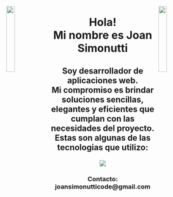 
<img align="left" src="https://user-images.githubusercontent.com/65187002/144930161-2f783401-8d27-4fdf-a2f7-cc0ba32f1f1f.gif" width="21%" style="display:inline;"><img align="right" src="https://user-images.githubusercontent.com/65187002/144930161-2f783401-8d27-4fdf-a2f7-cc0ba32f1f1f.gif" width="21%" style="display:inline;">

<h1 align="center">Hola!<br/>Mi nombre es Joan Simonutti</h1>
<h2 align="center">Soy desarrollador de aplicaciones web.<br/>Mi compromiso es brindar soluciones sencillas, elegantes y
  eficientes que cumplan con las necesidades del proyecto.<br/>Estas son algunas de las tecnologias que utilizo:
<p align="center">
  <a href="https://skillicons.dev">
    <img src="https://skillicons.dev/icons?i=html,css,js,react,py,jest,git,figma" />
  </a>
</p>
</h2>
<h3 align="center">Contacto: joansimonutticode@gmail.com</h3>










<!--
**JoanSimonutti/JoanSimonutti** is a ✨ _special_ ✨ repository because its `README.md` (this file) appears on your GitHub profile.

Here are some ideas to get you started:

- 🔭 I’m currently working on ...
- 🌱 I’m currently learning ...
- 👯 I’m looking to collaborate on ...
- 🤔 I’m looking for help with ...
- 💬 Ask me about ...
- 📫 How to reach me: ...
- 😄 Pronouns: ...
- ⚡ Fun fact: ...
-->
